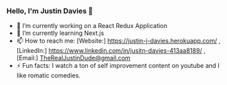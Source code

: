 ### Hello, I'm Justin Davies 👋

- 🔭 I’m currently working on a React Redux Application
- 🌱 I’m currently learning Next.js
- 📫 How to reach me: [Website:] https://justin-j-davies.herokuapp.com/ , [LinkedIn:] https://www.linkedin.com/in/jusitn-davies-413aa8189/ , [Email:] TheRealJustinDude@gmail.com
- ⚡ Fun facts: I watch a ton of self improvement content on youtube and I like romatic comedies. 

<!--
- 👯 I’m looking to collaborate on ...
- 🤔 I’m looking for help with ...
- 😄 Pronouns: ...
- 💬 Ask me about ...
-->
